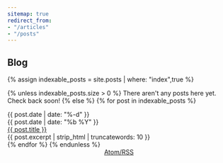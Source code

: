 ```yaml
---
sitemap: true
redirect_from: 
- "/articles"
- "/posts"
---
```


## Blog

{% assign indexable_posts = site.posts | where: "index",true %}

{% unless indexable_posts.size > 0 %}
There aren't any posts here yet. Check back soon!
{% else %}
  {% for post in indexable_posts %}
  <div class='blogpost'>
    <div id='date'>
      <div id='day'>{{ post.date | date: "%-d" }}</div>
      <div id='month'>{{ post.date | date: "%b %Y" }}</div>
    </div>
    <div id='overview'>
      <div id='title'><a href="{{ post.url }}">{{ post.title }}</a></div>
      <div id='excerpt'>{{ post.excerpt | strip_html | truncatewords: 10 }}</div>
    </div>
  </div>
  {% endfor %}
{% endunless %}

<div style='text-align: center;'><a href="/feed.xml">Atom/RSS</a></div>
